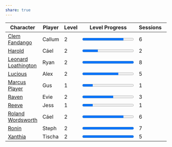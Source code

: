 ```yaml
---  
share: true  
---  
```

| Character                                                         | Player | Level | Level Progress                             | Sessions | Renown |  
| ----------------------------------------------------------------- | ------ | ----- | ------------------------------------------ | -------- | ------ |  
| [Clem Fandango](../../Player%20Characters/Clem%20Fandango.md)             | Callum | 2     | <progress id="file" value="8" max="10" />  | 6        | 12     |  
| [Harold](../../Player%20Characters/Harold.md)                           | Cáel   | 2     | <progress id="file" value="3" max="10" />  | 2        | 4      |  
| [Leonard Loathington](../../Player%20Characters/Leonard%20Loathington.md) | Ryan   | 2     | <progress id="file" value="10" max="10" /> | 8        | 14     |  
| [Lucious](../../Player%20Characters/Lucious.md)                         | Alex   | 2     | <progress id="file" value="7" max="10" />  | 5        | 6      |  
| [Marcus Player](../../Player%20Characters/Marcus%20Player.md)             | Gus    | 1     | <progress id="file" value="1" max="5" />   | 1        | 1      |  
| [Raven](../../Player%20Characters/Raven.md)                             | Evie   | 2     | <progress id="file" value="6" max="10" />  | 3        | 4      |  
| [Reeve](../../Player%20Characters/Reeve.md)                             | Jess   | 1     | <progress id="file" value="1" max="5" />   | 1        | 1      |  
| [Roland Wordsworth](../../Player%20Characters/Roland%20Wordsworth.md)     | Cáel   | 2     | <progress id="file" value="8" max="10" />  | 6        | 21     |  
| [Ronin](../../Player%20Characters/Ronin.md)                             | Steph  | 2     | <progress id="file" value="10" max="10" /> | 7        | 14     |  
| [Xanthia](../../Player%20Characters/Xanthia.md)                         | Tischa | 2     | <progress id="file" value="10" max="10" /> | 5        | 6      |  
  
  
